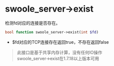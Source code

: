 # swoole_server->exist

检测fd对应的连接是否存在。
```php
bool function swoole_server->exist(int $fd)
```
* $fd对应的TCP连接存在返回true，不存在返回false

> 此接口是基于共享内存计算，没有任何IO操作  
> swoole_server->exist在1.7.18以上版本可用  
